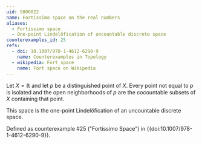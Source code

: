 ```yaml
---
uid: S000022
name: Fortissimo space on the real numbers
aliases:
  - Fortissimo space
  - One-point Lindelöfication of uncountable discrete space
counterexamples_id: 25
refs:
  - doi: 10.1007/978-1-4612-6290-9 
    name: Counterexamples in Topology
  - wikipedia: Fort_space
    name: Fort space on Wikipedia
---
```


Let $X=\mathbb R$ and let $p$ be a distinguished point of $X$.
Every point not equal to $p$ is isolated and the open neighborhoods of $p$ are the cocountable subsets of $X$ containing that point.

This space is the one-point Lindelöfication of an uncountable discrete space.

Defined as counterexample #25 ("Fortissimo Space")
in {{doi:10.1007/978-1-4612-6290-9}}.
